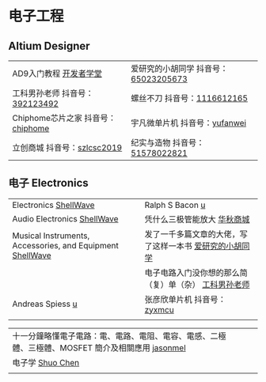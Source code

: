 # 电子工程

## Altium Designer

|                                                                                                                                  |                                                                                                                                         |
| -------------------------------------------------------------------------------------------------------------------------------- | --------------------------------------------------------------------------------------------------------------------------------------- |
| AD9入门教程 [开发者学堂](https://www.youtube.com/playlist?list=PLGmd9-PCMLhbPMTmyDoGXcK5JR0UJDc5G)                                        | 爱研究的小胡同学 抖音号：[65023205673](https://www.douyin.com/user/MS4wLjABAAAA1dTgYWYI\_LcVyoSjwwhNSTV5O9\_POk807A82xb6D1KFgguGdqpu1o-TbEdRDeDZ\_) |
| 工科男孙老师 抖音号：[392123492](https://www.douyin.com/user/MS4wLjABAAAAz1FLFEwmUSshgK5JCOepkz19okqnaHCQMITwsH89otM)                      | 螺丝不刀 抖音号：[1116612165](https://www.douyin.com/user/MS4wLjABAAAAqHx04s0K8dh0gO-GliGNmy2OPYEWUtuKH8avNkeInXg)                              |
| Chiphome芯片之家 抖音号：[chiphome](https://www.douyin.com/user/MS4wLjABAAAAdd5RLR8BOcJ-BpAuFJUP-5M47cY7TEaL8UwD5VuGXM4)                 | 宇凡微单片机 抖音号：[yufanwei](https://www.douyin.com/user/MS4wLjABAAAAJdUiTpvXaNzoRSdle2j5BWgblGhMFI0xOPWANPccmHxfw4fCeCl\_lel4FmJNJ-SE)        |
| 立创商城 抖音号：[szlcsc2019](https://www.douyin.com/user/MS4wLjABAAAAlHsoraHD3L9eoMkWduntX76GFxKq2ZIj7hMCTHKttepsBzd4ZS0eN3215P1jeQn\_) | 纪实与造物 抖音号：[51578022821](https://www.douyin.com/user/MS4wLjABAAAAi12Ugm2JhoMHVJfK1QgDUlAots5kwN2DM-kIaZpCdsvVJTrZvbx2MiTn4HvzV\_40)      |

## 电子 Electronics

|                                                                                                                                       |                                                                                                                               |
| ------------------------------------------------------------------------------------------------------------------------------------- | ----------------------------------------------------------------------------------------------------------------------------- |
| Electronics [ShellWave](https://www.youtube.com/playlist?list=PLypxmOPCOkHVKeYmF0LWcVzt2fdFkLWWl)                                     | Ralph S Bacon [u](https://www.youtube.com/@RalphBacon/playlists)                                                              |
| Audio Electronics [ShellWave](https://www.youtube.com/playlist?list=PLypxmOPCOkHVYoeysQuZyDQCXlb0GVBye)                               | 凭什么三极管能放大 [华秋商城](https://www.douyin.com/video/7128222334955179277)                                                            |
| Musical Instruments, Accessories, and Equipment [ShellWave](https://www.youtube.com/playlist?list=PLypxmOPCOkHXMh0fPlPrM00YJU0XS7Rb1) | 发了一千多篇文章的大佬，写了这样一本书 [爱研究的小胡同学](https://www.douyin.com/video/7145830399761992995)                                              |
|                                                                                                                                       | 电子电路入门没你想的那么简（复）单（杂） [工科男孙老师](https://www.douyin.com/video/7150120849113238796)                                               |
| Andreas Spiess [u](https://www.youtube.com/@AndreasSpiess)                                                                            | 张彦欣单片机 抖音号：[zyxmcu](https://www.douyin.com/user/MS4wLjABAAAARwWt7mwPL7CUwLhrFADGG2eABfOMroZbhJBOrXaZNz5u8kANZIwxbwwSdL-jwS57) |
|                                                                                                                                       |                                                                                                                               |

|                                                                                                         |   |   |
| ------------------------------------------------------------------------------------------------------- | - | - |
| 十一分鐘略懂電子電路：電、電路、電阻、電容、電感、二極體、三極體、MOSFET 簡介及相關應用 [jasonmel](https://www.youtube.com/watch?v=V3A0fxmhYrg) |   |   |
| 电子学 [Shuo Chen](https://www.youtube.com/playlist?list=PL3wVcVGXqdnYfTyWPgnSlpOg-EO4lYzwE)               |   |   |
|                                                                                                         |   |   |
